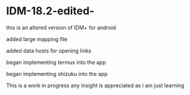 # IDM-18.2-edited-
this is an altered version of IDM+ for android 

added large mapping file 

added data hosts for opening links

began implementing termux into the app

began implementing shizuku into the app

This is a work in progress any insight is appreciated as i am just learning 
